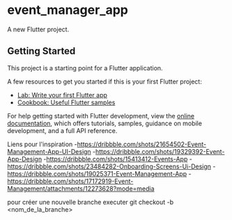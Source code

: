 # event_manager_app

A new Flutter project.

## Getting Started

This project is a starting point for a Flutter application.

A few resources to get you started if this is your first Flutter project:

- [Lab: Write your first Flutter app](https://docs.flutter.dev/get-started/codelab)
- [Cookbook: Useful Flutter samples](https://docs.flutter.dev/cookbook)

For help getting started with Flutter development, view the
[online documentation](https://docs.flutter.dev/), which offers tutorials,
samples, guidance on mobile development, and a full API reference.

Liens pour l'inspiration
-https://dribbble.com/shots/21654502-Event-Management-App-UI-Design
-https://dribbble.com/shots/19329392-Event-App-Design
-https://dribbble.com/shots/15413412-Events-App
-https://dribbble.com/shots/23484282-Onboarding-Screens-Ui-Design
-https://dribbble.com/shots/19025371-Event-Management-App
-https://dribbble.com/shots/17172919-Event-Management/attachments/12273628?mode=media



pour créer une nouvelle branche
executer git checkout -b <nom_de_la_branche>
